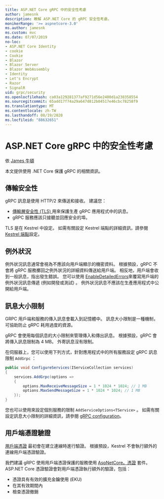 ```yaml
---
title: ASP.NET Core gRPC 中的安全性考慮
author: jamesnk
description: 瞭解 ASP.NET Core 的 gRPC 安全性考慮。
monikerRange: '>= aspnetcore-3.0'
ms.author: jamesnk
ms.custom: mvc
ms.date: 07/07/2019
no-loc:
- ASP.NET Core Identity
- cookie
- Cookie
- Blazor
- Blazor Server
- Blazor WebAssembly
- Identity
- Let's Encrypt
- Razor
- SignalR
uid: grpc/security
ms.openlocfilehash: ca03a129281377af9271d56e2400d1a238358554
ms.sourcegitcommit: 65add17f74a29a647d812b04517e46cbc78258f9
ms.translationtype: MT
ms.contentlocale: zh-TW
ms.lasthandoff: 08/19/2020
ms.locfileid: "88632651"
---
```

# <a name="security-considerations-in-grpc-for-aspnet-core"></a>ASP.NET Core gRPC 中的安全性考慮

依 [James 牛頓](https://twitter.com/jamesnk)

本文提供使用 .NET Core 保護 gRPC 的相關資訊。

## <a name="transport-security"></a>傳輸安全性

gRPC 訊息是使用 HTTP/2 來傳送和接收。 建議您：

* [傳輸層安全性 (TLS) ](https://tools.ietf.org/html/rfc5246) 用來保護生產 gRPC 應用程式中的訊息。
* gRPC 服務應該只接聽並回應安全的埠。

TLS 是在 Kestrel 中設定。 如需有關設定 Kestrel 端點的詳細資訊，請參閱 [Kestrel 端點](xref:fundamentals/servers/kestrel#endpoint-configuration)設定。

## <a name="exceptions"></a>例外狀況

例外狀況訊息通常會視為不應該向用戶端顯示的機密資料。 根據預設，gRPC 不會將 gRPC 服務擲回之例外狀況的詳細資料傳送給用戶端。 相反地，用戶端會收到一般訊息，指出發生錯誤。 您可以使用 [EnableDetailedErrors](xref:grpc/configuration#configure-services-options)來覆寫用戶端的例外狀況訊息傳遞 (例如開發或測試) 。 例外狀況訊息不應該在生產應用程式中公開給用戶端。

## <a name="message-size-limits"></a>訊息大小限制

GRPC 用戶端和服務的傳入訊息會載入到記憶體中。 訊息大小限制是一種機制，可協助防止 gRPC 耗用過度的資源。

gRPC 會使用每個訊息的大小限制來管理傳入和傳出訊息。 根據預設，gRPC 會將傳入訊息限制為 4 MB。 外寄訊息沒有限制。

在伺服器上，您可以使用下列方式，針對應用程式中的所有服務設定 gRPC 訊息限制 `AddGrpc` ：

```csharp
public void ConfigureServices(IServiceCollection services)
{
    services.AddGrpc(options =>
    {
        options.MaxReceiveMessageSize = 1 * 1024 * 1024; // 1 MB
        options.MaxSendMessageSize = 1 * 1024 * 1024; // 1 MB
    });
}
```

您也可以使用來設定個別服務的限制 `AddServiceOptions<TService>` 。 如需有關設定訊息大小限制的詳細資訊，請參閱 [gRPC configuration](xref:grpc/configuration)。

## <a name="client-certificate-validation"></a>用戶端憑證驗證

[用戶端憑證](https://tools.ietf.org/html/rfc5246#section-7.4.4) 最初會在建立連線時進行驗證。 根據預設，Kestrel 不會執行額外的連線用戶端憑證驗證。

我們建議 gRPC 使用用戶端憑證保護的服務使用 [AspNetCore。憑證](xref:security/authentication/certauth) 套件。 ASP.NET Core 憑證驗證會對用戶端憑證執行額外的驗證，包括：

* 憑證具有有效的擴充金鑰使用 (EKU) 
* 在其有效期間內
* 檢查憑證撤銷
